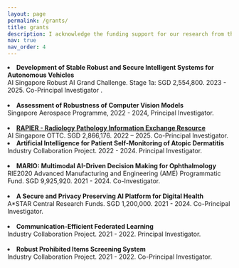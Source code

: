 ```yaml
---
layout: page
permalink: /grants/
title: grants
description: I acknowledge the funding support for our research from the following grants and projects
nav: true
nav_order: 4
---
```


<li>
<b>Development of Stable Robust and Secure Intelligent Systems for Autonomous Vehicles</b><br>
AI Singapore Robust AI Grand Challenge. Stage 1a: SGD 2,554,800. 2023 - 2025. Co-Principal Investigator .</li><br>
<li>
<b>Assessment of Robustness of Computer Vision Models</b><br>
Singapore Aerospace Programme, 2022 - 2024, Principal Investigator.</li><br>
<li>
<b><a href="https://aisingapore.org/ottc-call-awardees/rapier-radiology-pathology-information-exchange-resource/">RAPIER - Radiology Pathology Information Exchange Resource</a></b><br>
AI Singapore OTTC. SGD 2,866,176. 2022 – 2025. Co-Principal Investigator.</li><be>
<li>  
<b>Artificial Intelligence for Patient Self-Monitoring of Atopic Dermatitis</b><br>
Industry Collaboration Project. 2022 - 2024. Principal Investigator.</li><br>
<li>
<b>MARIO: Multimodal AI-Driven Decision Making for Ophthalmology</b><br>
RIE2020 Advanced Manufacturing and Engineering (AME) Programmatic Fund. SGD 9,925,920. 2021 - 2024. Co-Investigator.</li><br>
<li>
<b>A Secure and Privacy Preserving AI Platform for Digital Health</b><br>
A*STAR Central Research Funds. SGD 1,200,000. 2021 - 2024. Co-Principal Investigator.</li><br>
<li>
<b>Communication-Efficient Federated Learning</b><br>
Industry Collaboration Project. 2021 - 2022. Principal Investigator.</li><br>
<li>
<b>Robust Prohibited Items Screening System</b><br>
Industry Collaboration Project. 2021 - 2022. Co-Principal Investigator.</li><br>

